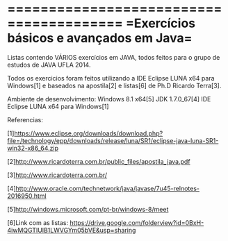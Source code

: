 ========================================
=Exercícios básicos e avançados em Java=
========================================

Listas contendo VÁRIOS exercícios em JAVA, todos feitos para o grupo de estudos de JAVA UFLA 2014.

Todos os exercicios foram feitos utilizando a IDE Eclipse LUNA x64 para Windows[1] e baseados na apostila[2] e listas[6] de Ph.D Ricardo Terra[3].

Ambiente de desenvolvimento:
Windows 8.1 x64[5]
JDK 1.7.0_67[4]
IDE Eclipse LUNA x64 para Windows[1]

Referencias:

[1]https://www.eclipse.org/downloads/download.php?file=/technology/epp/downloads/release/luna/SR1/eclipse-java-luna-SR1-win32-x86_64.zip

[2]http://www.ricardoterra.com.br/public_files/apostila_java.pdf

[3]http://www.ricardoterra.com.br/

[4]http://www.oracle.com/technetwork/java/javase/7u45-relnotes-2016950.html

[5]http://windows.microsoft.com/pt-br/windows-8/meet

[6]Link com as listas: https://drive.google.com/folderview?id=0BxH-4iwMQGTIUlB1LWVGYm05bVE&usp=sharing

